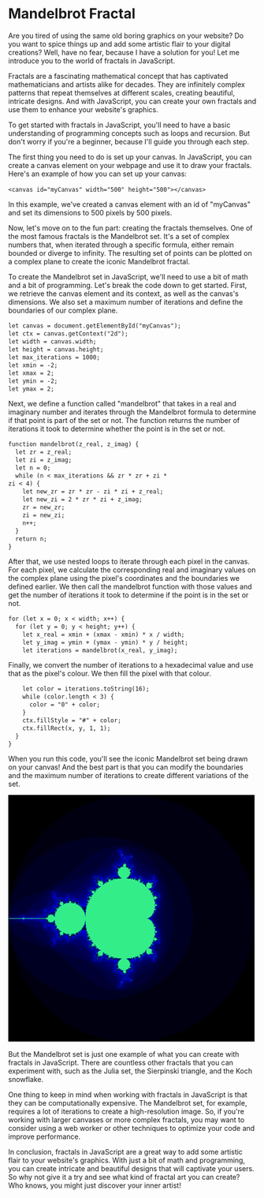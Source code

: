 # Mandelbrot Fractal


Are you tired of using the same old boring graphics on your website? Do you want to spice things up and add some artistic flair to your digital creations? Well, have no fear, because I have a solution for you! Let me introduce you to the world of fractals in JavaScript.

Fractals are a fascinating mathematical concept that has captivated mathematicians and artists alike for decades. They are infinitely complex patterns that repeat themselves at different scales, creating beautiful, intricate designs. And with JavaScript, you can create your own fractals and use them to enhance your website's graphics.

To get started with fractals in JavaScript, you'll need to have a basic understanding of programming concepts such as loops and recursion. But don't worry if you're a beginner, because I'll guide you through each step.

The first thing you need to do is set up your canvas. In JavaScript, you can create a canvas element on your webpage and use it to draw your fractals. Here's an example of how you can set up your canvas:

`<canvas id="myCanvas" width="500" height="500"></canvas>`

In this example, we've created a canvas element with an id of "myCanvas" and set its dimensions to 500 pixels by 500 pixels.

Now, let's move on to the fun part: creating the fractals themselves. One of the most famous fractals is the Mandelbrot set. It's a set of complex numbers that, when iterated through a specific formula, either remain bounded or diverge to infinity. The resulting set of points can be plotted on a complex plane to create the iconic Mandelbrot fractal.

To create the Mandelbrot set in JavaScript, we'll need to use a bit of math and a bit of programming. Let's break the code down to get started. First, we retrieve the canvas element and its context, as well as the canvas's dimensions. We also set a maximum number of iterations and define the boundaries of our complex plane.


```
let canvas = document.getElementById("myCanvas");
let ctx = canvas.getContext("2d");
let width = canvas.width;
let height = canvas.height;
let max_iterations = 1000;
let xmin = -2;
let xmax = 2;
let ymin = -2;
let ymax = 2;
```

Next, we define a function called "mandelbrot" that takes in a real and imaginary number and iterates through the Mandelbrot formula to determine if that point is part of the set or not. The function returns the number of iterations it took to determine whether the point is in the set or not.

```
function mandelbrot(z_real, z_imag) {
  let zr = z_real;
  let zi = z_imag;
  let n = 0;
  while (n < max_iterations && zr * zr + zi *
zi < 4) {
    let new_zr = zr * zr - zi * zi + z_real;
    let new_zi = 2 * zr * zi + z_imag;
    zr = new_zr;
    zi = new_zi;
    n++;
  }
  return n;
}
```

After that, we use nested loops to iterate through each pixel in the canvas. For each pixel, we calculate the corresponding real and imaginary values on the complex plane using the pixel's coordinates and the boundaries we defined earlier. We then call the mandelbrot function with those values and get the number of iterations it took to determine if the point is in the set or not.

```
for (let x = 0; x < width; x++) {
  for (let y = 0; y < height; y++) {
    let x_real = xmin + (xmax - xmin) * x / width;
    let y_imag = ymin + (ymax - ymin) * y / height;
    let iterations = mandelbrot(x_real, y_imag);
```

Finally, we convert the number of iterations to a hexadecimal value and use that as the pixel's colour. We then fill the pixel with that colour.

```
    let color = iterations.toString(16);
    while (color.length < 3) {
      color = "0" + color;
    }
    ctx.fillStyle = "#" + color;
    ctx.fillRect(x, y, 1, 1);
  }
}
```

When you run this code, you'll see the iconic Mandelbrot set being drawn on your canvas! And the best part is that you can modify the boundaries and the maximum number of iterations to create different variations of the set.

![Mandelbrot image](assets/Mandelbrot.png)

But the Mandelbrot set is just one example of what you can create with fractals in JavaScript. There are countless other fractals that you can experiment with, such as the Julia set, the Sierpinski triangle, and the Koch snowflake.

One thing to keep in mind when working with fractals in JavaScript is that they can be computationally expensive. The Mandelbrot set, for example, requires a lot of iterations to create a high-resolution image. So, if you're working with larger canvases or more complex fractals, you may want to consider using a web worker or other techniques to optimize your code and improve performance.

In conclusion, fractals in JavaScript are a great way to add some artistic flair to your website's graphics. With just a bit of math and programming, you can create intricate and beautiful designs that will captivate your users. So why not give it a try and see what kind of fractal art you can create? Who knows, you might just discover your inner artist!
